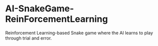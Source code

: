 # AI-SnakeGame-ReinForcementLearning
Reinforcement Learning-based Snake game where the AI learns to play through trial and error.
